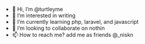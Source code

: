 - 👋 Hi, I’m @turtleyme
- 👀 I’m interested in writing
- 🌱 I’m currently learning php, laravel, and javascript
- 💞️ I’m looking to collaborate on nothin
- 📫 How to reach me? add me as friends @_niskn

<!---
turtleyme/turtleyme is a ✨ special ✨ repository because its `README.md` (this file) appears on your GitHub profile.
You can click the Preview link to take a look at your changes.
--->
